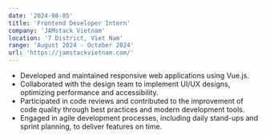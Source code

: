 ```yaml
---
date: '2024-08-05'
title: 'Frontend Developer Intern'
company: 'JAMstack Vietnam'
location: '7 District, Viet Nam'
range: 'August 2024 - October 2024'
url: 'https://jamstackvietnam.com/'
---
```


- Developed and maintained responsive web applications using Vue.js.
- Collaborated with the design team to implement UI/UX designs, optimizing performance and accessibility.
- Participated in code reviews and contributed to the improvement of code quality through best practices and modern development tools.
- Engaged in agile development processes, including daily stand-ups and sprint planning, to deliver features on time.
